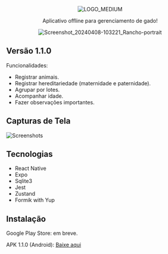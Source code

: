 <div align="center">
  
![LOGO_MEDIUM](https://github.com/gustavohernandes11/rancho-mobile/assets/66632840/5b35be91-3337-4d5d-8f27-b30a69971188)

Aplicativo offline para gerenciamento de gado!

![Screenshot_20240408-103221_Rancho-portrait](https://github.com/gustavohernandes11/rancho-mobile/assets/66632840/f31fac4b-5426-4efa-97d4-bfaf767686ee)

</div>

## Versão 1.1.0

Funcionalidades:

-   Registrar animais.
-   Registrar hereditariedade (maternidade e paternidade).
-   Agrupar por lotes.
-   Acompanhar idade.
-   Fazer observações importantes.

## Capturas de Tela

![Screenshots](https://github.com/gustavohernandes11/rancho-mobile/assets/66632840/a121d676-1a74-466c-ace0-e82b7a007aae)

## Tecnologias

-   React Native
-   Expo
-   Sqlite3
-   Jest
-   Zustand
-   Formik with Yup

## Instalação

Google Play Store: em breve.

APK 1.1.0 (Android): [Baixe aqui](https://www.mediafire.com/file/bnwlovmmrecwqb3/Rancho_1.1.0.apk/file)
